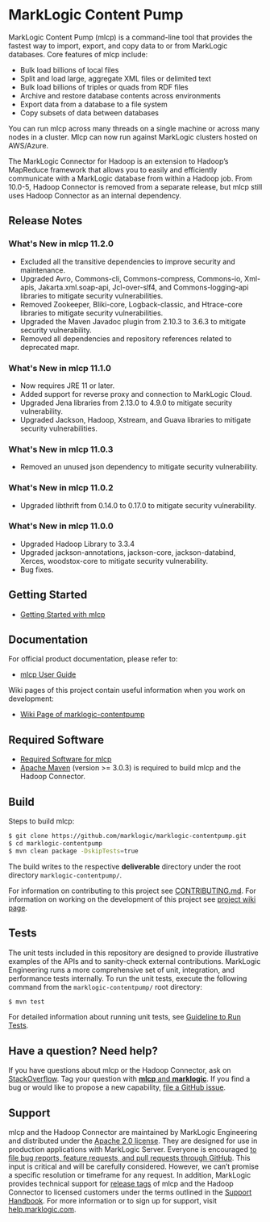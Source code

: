 # MarkLogic Content Pump

MarkLogic Content Pump (mlcp) is a command-line tool that provides the fastest way to import, export, and copy data to or from MarkLogic databases. Core features of mlcp include:

* Bulk load billions of local files
* Split and load large, aggregate XML files or delimited text
* Bulk load billions of triples or quads from RDF files
* Archive and restore database contents across environments
* Export data from a database to a file system
* Copy subsets of data between databases

You can run mlcp across many threads on a single machine or across many nodes in a cluster. Mlcp can now run against MarkLogic clusters hosted on AWS/Azure. 

The MarkLogic Connector for Hadoop is an extension to Hadoop’s MapReduce framework that allows you to easily and efficiently communicate with a MarkLogic database from within a Hadoop job. From 10.0-5, Hadoop Connector is removed from a separate release, but mlcp still uses Hadoop Connector as an internal dependency.

## Release Notes

### What's New in mlcp 11.2.0

- Excluded all the transitive dependencies to improve security and maintenance. 
- Upgraded Avro, Commons-cli, Commons-compress, Commons-io, Xml-apis, Jakarta.xml.soap-api, Jcl-over-slf4, and Commons-logging-api libraries to mitigate security vulnerabilities.
- Removed Zookeeper, Bliki-core, Logback-classic, and Htrace-core libraries to mitigate security vulnerabilities.
- Upgraded the Maven Javadoc plugin from 2.10.3 to 3.6.3 to mitigate security vulnerability.
- Removed all dependencies and repository references related to deprecated mapr.

### What's New in mlcp 11.1.0
- Now requires JRE 11 or later.
- Added support for reverse proxy and connection to MarkLogic Cloud. 
- Upgraded Jena libraries from 2.13.0 to 4.9.0 to mitigate security vulnerability.
- Upgraded Jackson, Hadoop, Xstream, and Guava libraries to mitigate security vulnerabilities.

### What's New in mlcp 11.0.3
- Removed an unused json dependency to mitigate security vulnerability.
  
### What's New in mlcp 11.0.2
- Upgraded libthrift from 0.14.0 to 0.17.0 to mitigate security vulnerability.

### What's New in mlcp 11.0.0
- Upgraded Hadoop Library to 3.3.4
- Upgraded jackson-annotations, jackson-core, jackson-databind, Xerces, woodstox-core to mitigate security vulnerability.
- Bug fixes.

## Getting Started

- [Getting Started with mlcp](http://docs.marklogic.com/guide/mlcp/getting-started)

## Documentation

For official product documentation, please refer to:

- [mlcp User Guide](http://docs.marklogic.com/guide/mlcp)

Wiki pages of this project contain useful information when you work on development:

- [Wiki Page of marklogic-contentpump](https://github.com/marklogic/marklogic-contentpump/wiki)

## Required Software

- [Required Software for mlcp](http://docs.marklogic.com/guide/mlcp/install#id_44231)
- [Apache Maven](https://maven.apache.org/) (version >= 3.0.3) is required to build mlcp and the Hadoop Connector.

## Build

Steps to build mlcp:

``` bash
$ git clone https://github.com/marklogic/marklogic-contentpump.git
$ cd marklogic-contentpump
$ mvn clean package -DskipTests=true
```

The build writes to the respective **deliverable** directory under the root directory `marklogic-contentpump/`.

For information on contributing to this project see [CONTRIBUTING.md](https://github.com/marklogic/marklogic-contentpump/blob/develop/CONTRIBUTING.md). For information on working on the development of this project see [project wiki page](https://github.com/marklogic/marklogic-contentpump/wiki).

## Tests

The unit tests included in this repository are designed to provide illustrative examples of the APIs and to sanity-check external contributions. MarkLogic Engineering runs a more comprehensive set of unit, integration, and performance tests internally. To run the unit tests, execute the following command from the `marklogic-contentpump/` root directory:

``` bash
$ mvn test
```

For detailed information about running unit tests, see [Guideline to Run Tests](https://github.com/marklogic/marklogic-contentpump/wiki/Guideline-to-Run-Tests).

## Have a question? Need help?

If you have questions about mlcp or the Hadoop Connector, ask on [StackOverflow](http://stackoverflow.com/questions/tagged/mlcp). Tag your question with [**mlcp** and **marklogic**](http://stackoverflow.com/questions/tagged/mlcp+marklogic). If you find a bug or would like to propose a new capability, [file a GitHub issue](https://github.com/marklogic/marklogic-contentpump/issues/new).

## Support

mlcp and the Hadoop Connector are maintained by MarkLogic Engineering and distributed under the [Apache 2.0 license](https://github.com/marklogic/marklogic-contentpump/blob/develop/LICENSE). They are designed for use in production applications with MarkLogic Server. Everyone is encouraged [to file bug reports, feature requests, and pull requests through GitHub](https://github.com/marklogic/marklogic-contentpump/issues/new). This input is critical and will be carefully considered. However, we can’t promise a specific resolution or timeframe for any request. In addition, MarkLogic provides technical support for [release tags](https://github.com/marklogic/marklogic-contentpump/releases) of mlcp and the Hadoop Connector to licensed customers under the terms outlined in the [Support Handbook](http://www.marklogic.com/files/Mark_Logic_Support_Handbook.pdf). For more information or to sign up for support, visit [help.marklogic.com](http://help.marklogic.com).
